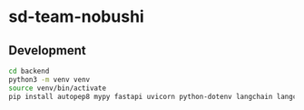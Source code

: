 # sd-team-nobushi

## Development

```sh
cd backend
python3 -m venv venv
source venv/bin/activate
pip install autopep8 mypy fastapi uvicorn python-dotenv langchain langchain_google_genai "langserve[all]"
```
